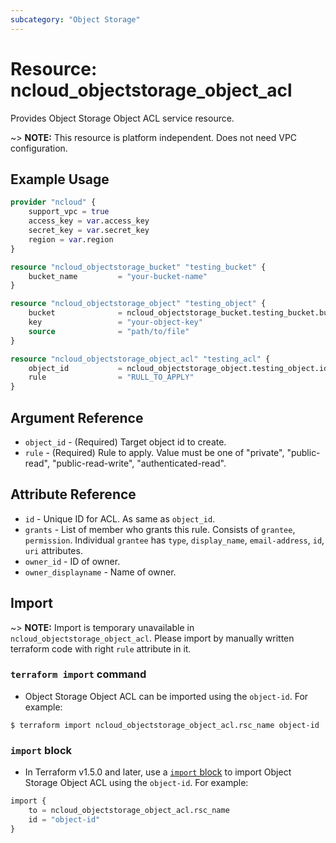 ```yaml
---
subcategory: "Object Storage"
---
```



# Resource: ncloud_objectstorage_object_acl

Provides Object Storage Object ACL service resource.

~> **NOTE:** This resource is platform independent. Does not need VPC configuration.

## Example Usage

```terraform
provider "ncloud" {
    support_vpc = true
    access_key = var.access_key
    secret_key = var.secret_key
    region = var.region
}

resource "ncloud_objectstorage_bucket" "testing_bucket" {
    bucket_name			= "your-bucket-name"
}

resource "ncloud_objectstorage_object" "testing_object" {
    bucket 				= ncloud_objectstorage_bucket.testing_bucket.bucket_name
    key					= "your-object-key"
    source				= "path/to/file"
}

resource "ncloud_objectstorage_object_acl" "testing_acl" {
    object_id			= ncloud_objectstorage_object.testing_object.id
    rule				= "RULL_TO_APPLY"
}
```

## Argument Reference

* `object_id` - (Required) Target object id to create.
* `rule` - (Required) Rule to apply. Value must be one of "private", "public-read", "public-read-write", "authenticated-read".

## Attribute Reference

* `id` - Unique ID for ACL. As same as `object_id`.
* `grants` - List of member who grants this rule. Consists of `grantee`, `permission`. Individual `grantee` has `type`, `display_name`, `email-address`, `id`, `uri` attributes.
* `owner_id` - ID of owner.
* `owner_displayname` - Name of owner.

## Import

~> **NOTE:** Import is temporary unavailable in `ncloud_objectstorage_object_acl`. Please import by manually written terraform code with right `rule` attribute in it.

### `terraform import` command

* Object Storage Object ACL can be imported using the `object-id`. For example:

```console
$ terraform import ncloud_objectstorage_object_acl.rsc_name object-id
```

### `import` block

* In Terraform v1.5.0 and later, use a [`import` block](https://developer.hashicorp.com/terraform/language/import) to import Object Storage Object ACL using the `object-id`. For example:

```terraform
import {
    to = ncloud_objectstorage_object_acl.rsc_name
    id = "object-id"
}
```